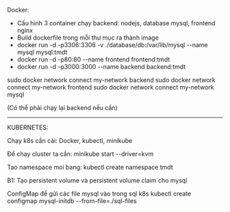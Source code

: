 Docker:
+ Cấu hình 3 container chạy backend: nodejs, database mysql, frontend nginx 
+ Build dockerfile trong mỗi thư mục ra thành image
+ docker run -d -p3306:3306 -v ./database/db:/var/lib/mysql --name mysql mysql:tmdt 
+ docker run -d -p80:80 --name frontend frontend:tmdt
+ docker run -d -p3000:3000 --name backend backend:tmdt

sudo docker network connect my-network backend
sudo docker network connect my-network frontend
sudo docker network connect my-network mysql

(Có thể phải chạy lại backend nếu cần)

--------------------------------------------------------------------
KUBERNETES:

Chạy k8s cần cài: Docker, kubectl, minikube

Để chạy cluster ta cần: minikube start --driver=kvm

Tao namespace moi bang: kubectl create namespace tmdt

B1: Tạo persistent volume và persistent volume claim cho mysql



ConfigMap để gửi các file mysql vào trong sql k8s
kubectl create configmap mysql-initdb --from-file=./sql-files